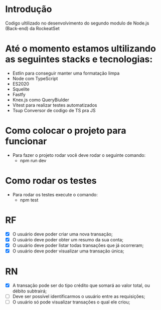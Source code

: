 # Introdução
Codigo ultilizado no desenvolvimento do segundo modulo de Node.js (Back-end) da RockeatSet

# Até o momento estamos ultilizando as seguintes stacks e tecnologias:
- Estlin para conseguir manter uma formatação limpa
- Node com TypeScript
- ES2020 
- Squelite
- Fastfy
- Knex.js como QueryBiulder
- Vitest para realizar testes automatizados
- Tsup Conversor de codigo de TS pra JS

# Como colocar o projeto para funcionar
- Para fazer o projeto rodar você deve rodar o seguinte comando: 
  - npm run dev

# Como rodar os testes
- Para rodar os testes execute o comando:
  - npm test
# RF

- [x] O usuário deve poder criar uma nova transação;
- [x] O usuário deve poder obter um resumo da sua conta;
- [x] O usuário deve poder listar todas transações que já ocorreram;
- [x] O usuário deve poder visualizar uma transação única;

# RN

- [x] A transação pode ser do tipo crédito que somará ao valor total, ou débito subtrairá;
- [ ] Deve ser possível identificarmos o usuário entre as requisições;
- [ ] O usuário só pode visualizar transações o qual ele criou;
